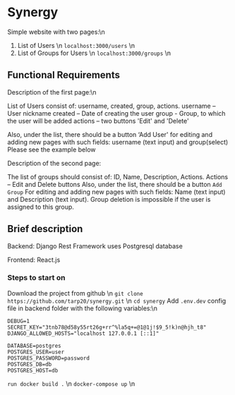 # Synergy

Simple website with two pages:\n
1) List of Users \n
`localhost:3000/users` \n
2) List of Groups for Users \n
`localhost:3000/groups` \n


## **Functional Requirements**
Description of the first page:\n

List of Users consist of: username, created, group, actions. username – User nickname
created – Date of creating the user
group - Group, to which the user will be added
actions – two buttons 'Edit' and 'Delete'

Also, under the list, there should be a button ‘Add User'
for editing and adding new pages with such fields: username (text input) and group(select) Please see the example below

Description of the second page:

The list of groups should consist of: ID, Name, Description, Actions.
Actions – Edit and Delete buttons
Also, under the list, there should be a button `Add Group`
For editing and adding new pages with such fields: Name (text input) and Description (text input).
Group deletion is impossible if the user is assigned to this group.

## **Brief description**

Backend: Django Rest Framework uses Postgresql database

Frontend: React.js

### **Steps to start on**

Download the project from github    \n
`git clone https://github.com/tarp20/synergy.git` \n
`cd synergy`
Add `.env.dev` config file in backend folder  with the following variables:\n

```env
DEBUG=1
SECRET_KEY="3tnb78@d58y55rt26g+rr^%la5q+=@1@1j!$9_5!k)n@hjh_t8"
DJANGO_ALLOWED_HOSTS="localhost 127.0.0.1 [::1]"

DATABASE=postgres
POSTGRES_USER=user
POSTGRES_PASSWORD=password
POSTGRES_DB=db
POSTGRES_HOST=db
```


`run docker build .` \n
`docker-compose up` \n


 
